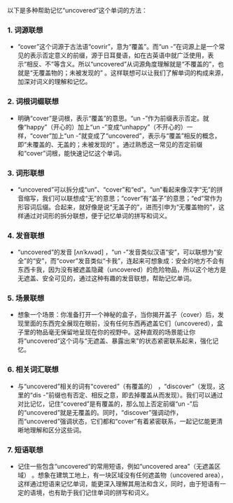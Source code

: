 以下是多种帮助记忆“uncovered”这个单词的方法：

### 1. 词源联想
 - “cover”这个词源于古法语“covrir”，意为“覆盖”。而“un -”在词源上是一个常见的表示否定意义的前缀，源于日耳曼语，如在古英语中就广泛使用，表示“相反、不”等含义。所以“uncovered”从词源角度理解就是“不覆盖的”，也就是“无覆盖物的；未被发现的” 。这样联想可以让我们了解单词的构成来源，加深对词义的理解和记忆。

### 2. 词根词缀联想
 - 明确“cover”是词根，表示“覆盖”的意思。“un -”作为前缀表示否定。就像“happy”（开心的）加上“un -”变成“unhappy”（不开心的）一样，“cover”加上“un -”就变成了“uncovered”，表示与“覆盖”相反的概念，即“未覆盖的、无盖的；未被发现的” 。通过熟悉这一常见的否定前缀和“cover”词根，能快速记忆这个单词。

### 3. 词形联想
 - “uncovered”可以拆分成“un”、“cover”和“ed”。“un”看起来像汉字“无”的拼音缩写，我们可以联想成“无”的意思；“cover”有“盖子”的意思；“ed”常作为形容词后缀。合起来，就好像是说“无盖子的”，进而引申为“无覆盖物的”，这样通过对词形的拆分联想，便于记忆单词的拼写和词义。

### 4. 发音联想
 - “uncovered”的发音 [ʌnˈkʌvəd] ，“un -”发音类似汉语“安”，可以联想为“安全”的“安”，而“cover”发音类似“卡我”，连起来可想象成：安全的地方不会有东西卡我，因为没有被遮盖隐藏（uncovered）的危险物品，所以这个地方是无遮盖、安全可见的，通过这种有趣的发音联想，帮助记忆单词。

### 5. 场景联想
 - 想象一个场景：你准备打开一个神秘的盒子，当你揭开盖子（cover）后，发现里面的东西完全展现在眼前，没有任何东西再遮盖它们（uncovered），盒子里的物品毫无保留地呈现在你的视野中。这种直观的场景能让你将“uncovered”这个词与“无遮盖、暴露出来”的状态紧密联系起来，强化记忆。

### 6. 相关词汇联想
 - 与“uncovered”相关的词有“covered”（有覆盖的） ，“discover”（发现，这里的“dis -”前缀也有否定、相反之意，即去掉覆盖从而发现）。我们可以通过对比记忆，记住“covered”是有覆盖的，那么加上否定前缀“un -”后的“uncovered”就是无覆盖的。同时，“discover”强调动作，而“uncovered”强调状态，它们都和“cover”有着紧密联系，一起记忆能更清晰地理解和区分这些词。

### 7. 短语联想
 - 记住一些包含“uncovered”的常用短语，例如“uncovered area”（无遮盖区域） 。想象在建筑工地上，有一块区域没有任何遮盖物（uncovered area），这样通过短语来记忆单词，能更深入理解其用法和含义，同时，由于短语有一定的语境，也有助于我们记住单词的拼写和词义。 